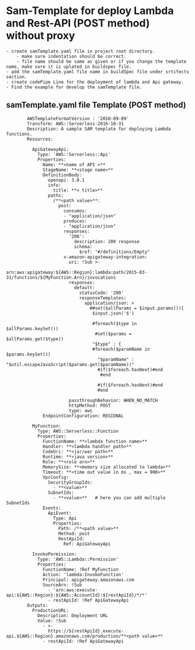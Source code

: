 # Sam-Template for deploy Lambda and Rest-API (POST method) without proxy 
	- create samTemplate.yaml file in project root directory.
		- make sure indentation should be correct.
		- file name should be same as given or if you change the template name, make sure it is uplated in buildspec file.
	- add the samTemplate.yaml file name in buildSpec file under srtifects section.
	- create codePipe Line for the deployment of lambda and Api gateway.
	- Find the example for develop the samTemplate file.
		
## samTemplate.yaml file Template (POST method)
		
		
			AWSTemplateFormatVersion : '2010-09-09'
			Transform: AWS::Serverless-2016-10-31
			Description: A sample SAM template for deploying Lambda functions.
			Resources:

			  ApiGatewayApi:
				Type: 'AWS::Serverless::Api'
				Properties:
				  Name: **<name of API >**
				  StageName: **<stage name>**
				  DefinitionBody:
					openapi: 3.0.1
					info:
					  title: **< title>**
					paths:
					  /**<path value>**:
						post:
						  consumes:
						  - "application/json"
						  produces:
						  - "application/json"
						  responses:
							'200':
							  description: 200 response
							  schema:
								$ref: "#/definitions/Empty"
						  x-amazon-apigateway-integration:
							uri: !Sub >-
							  arn:aws:apigateway:${AWS::Region}:lambda:path/2015-03-31/functions/${MyFunction.Arn}/invocations
							responses:
							  default:
								statusCode: '200'
								responseTemplates:
								  application/json: >
									##set($allParams = $input.params()){
									 $input.json('$')
									  
									 #foreach($type in $allParams.keySet())
									  #set($params = $allParams.get($type))
									 "$type" : {
									 #foreach($paramName in $params.keySet())
									   "$paramName" : "$util.escapeJavaScript($params.get($paramName))"
									   #if($foreach.hasNext)#end
										#end
										
									   #if($foreach.hasNext)#end
									   #end    
								 
							passthroughBehavior: WHEN_NO_MATCH
							httpMethod: POST
							type: aws
				  EndpointConfiguration: REGIONAL
						  
			  MyFunction:
				Type: AWS::Serverless::Function
				Properties:
				  FunctionName: **<lambda function name>**
				  Handler: **<lambda handler path>**
				  CodeUri: **<jar/war path>**
				  Runtime: **<java version>**
				  Role: **<role arn>**
				  MemorySize: **<memory size allocated to lambda>**
				  Timeout: **<time out value in ms , max = 900>**
				  VpcConfig:
					SecurityGroupIds:
					  - **<value>**
					SubnetIds:
					  - **<value>**   # here you can add multiple SubnetIds
				  Events:
					ApiEvent:
					  Type: Api
					  Properties:
						Path: /**<path value>**
						Method: post
						RestApiId:
						  Ref: ApiGatewayApi
						  
			  InvokePermission:
				Type: 'AWS::Lambda::Permission'
				Properties:
				  FunctionName: !Ref MyFunction
				  Action: 'lambda:InvokeFunction'
				  Principal: apigateway.amazonaws.com
				  SourceArn: !Sub 
					- 'arn:aws:execute-api:${AWS::Region}:${AWS::AccountId}:${restApiId}/*/*'
					- restApiId: !Ref ApiGatewayApi            
			Outputs:
			  ProductionURL:
				Description: Deployment URL
				Value: !Sub 
				  - >-
					https://${restApiId}.execute-api.${AWS::Region}.amazonaws.com/production/**<path value>**
				  - restApiId: !Ref ApiGatewayApi
		
		
